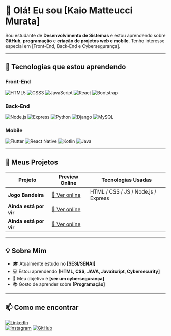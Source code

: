 # 👋 Olá! Eu sou [Kaio Matteucci Murata]

Sou estudante de **Desenvolvimento de Sistemas** e estou aprendendo sobre **GitHub**, **programação** e **criação de projetos web e mobile**. Tenho interesse especial em [Front-End, Back-End e Cybersegurança].

---

## 🎯 Tecnologias que estou aprendendo

### Front-End
![HTML5](https://img.shields.io/badge/-HTML5-E34F26?style=flat-square&logo=html5&logoColor=white)
![CSS3](https://img.shields.io/badge/-CSS3-1572B6?style=flat-square&logo=css3)
![JavaScript](https://img.shields.io/badge/-JavaScript-F7DF1E?style=flat-square&logo=javascript&logoColor=black)
![React](https://img.shields.io/badge/-React-61DAFB?style=flat-square&logo=react&logoColor=black)
![Bootstrap](https://img.shields.io/badge/-Bootstrap-7952B3?style=flat-square&logo=bootstrap&logoColor=white)

### Back-End
![Node.js](https://img.shields.io/badge/-Node.js-339933?style=flat-square&logo=node.js&logoColor=white)
![Express](https://img.shields.io/badge/-Express-000000?style=flat-square&logo=express&logoColor=white)
![Python](https://img.shields.io/badge/-Python-3776AB?style=flat-square&logo=python&logoColor=white)
![Django](https://img.shields.io/badge/-Django-092E20?style=flat-square&logo=django&logoColor=white)
![MySQL](https://img.shields.io/badge/-MySQL-4479A1?style=flat-square&logo=mysql&logoColor=white)

### Mobile
![Flutter](https://img.shields.io/badge/-Flutter-02569B?style=flat-square&logo=flutter&logoColor=white)
![React Native](https://img.shields.io/badge/-React_Native-61DAFB?style=flat-square&logo=react&logoColor=black)
![Kotlin](https://img.shields.io/badge/-Kotlin-0095D5?style=flat-square&logo=kotlin&logoColor=white)
![Java](https://img.shields.io/badge/-Java-007396?style=flat-square&logo=java&logoColor=white)

---

## 🚀 Meus Projetos

| Projeto               | Preview Online                        | Tecnologias Usadas        |
|-----------------------|-------------------------------------|--------------------------|
| **Jogo Bandeira** | [🔗 Ver online](https://github.com/kaiomurata01/Jogo-Bandeiras) | HTML / CSS / JS / Node.js / Express         |
| **Ainda está por vir** | [🔗 Ver online](https://seu-link.com) | |
| **Ainda está por vir** | [🔗 Ver online](https://seu-link.com) | |


---

## 💡 Sobre Mim

- 🎓 Atualmente estudo no **[SESI/SENAI]**
- 💻 Estou aprendendo **[HTML, CSS, JAVA, JavaScript, Cybersecurity]**
- 🎯 Meu objetivo é **[ser um cybersegurança]**
- 📚 Gosto de aprender sobre **[Programação]**

---

## 📫 Como me encontrar

[![LinkedIn](https://img.shields.io/badge/-LinkedIn-blue?style=flat-square&logo=linkedin&logoColor=white)](https://linkedin.com/in/seuusuario)  
[![Instagram](https://img.shields.io/badge/-Instagram-E4405F?style=flat-square&logo=instagram&logoColor=white)]([https://instagram.com/seuusuario](https://www.instagram.com/kaiomurata/?next=%2F))  
[![GitHub](https://img.shields.io/badge/-GitHub-181717?style=flat-square&logo=github&logoColor=white)]([https://github.com/seuusuario](https://github.com/kaiomurata01))
